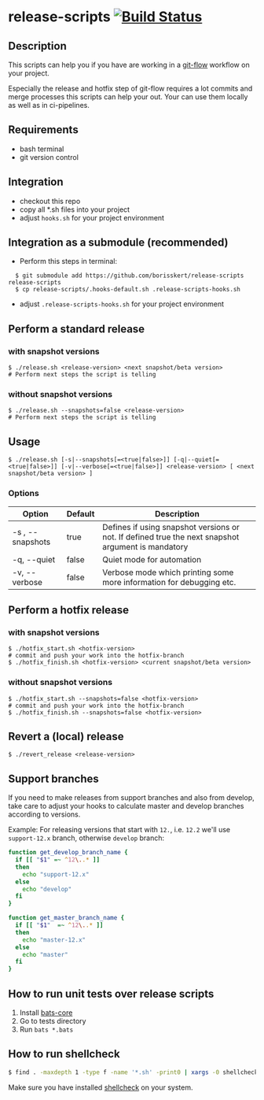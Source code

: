 # release-scripts [![Build Status](https://travis-ci.com/borisskert/release-scripts.svg?branch=master)](https://travis-ci.com/borisskert/release-scripts)

## Description

This scripts can help you if you have are working in a [git-flow](https://danielkummer.github.io/git-flow-cheatsheet/)
 workflow on your project.

Especially the release and hotfix step of git-flow requires a lot commits and merge
 processes this scripts can help your out. Your can use them locally as well as in ci-pipelines.

## Requirements

* bash terminal
* git version control

## Integration

* checkout this repo
* copy all *.sh files into your project
* adjust `hooks.sh` for your project environment

## Integration as a submodule (recommended)

* Perform this steps in terminal:

```
  $ git submodule add https://github.com/borisskert/release-scripts release-scripts
  $ cp release-scripts/.hooks-default.sh .release-scripts-hooks.sh
```

* adjust `.release-scripts-hooks.sh` for your project environment

## Perform a standard release

### with snapshot versions

    $ ./release.sh <release-version> <next snapshot/beta version>
    # Perform next steps the script is telling

### without snapshot versions

    $ ./release.sh --snapshots=false <release-version>
    # Perform next steps the script is telling

## Usage

```
$ ./release.sh [-s|--snapshots[=<true|false>]] [-q|--quiet[=<true|false>]] [-v|--verbose[=<true|false>]] <release-version> [ <next snapshot/beta version> ]
```

### Options

| Option | Default | Description |
|--------|---------|-------------|
| -s , --snapshots | true | Defines if using snapshot versions or not. If defined true the next snapshot argument is mandatory |
| -q,  --quiet     | false | Quiet mode for automation |
| -v, --verbose    | false | Verbose mode which printing some more information for debugging etc. |

## Perform a hotfix release

### with snapshot versions

    $ ./hotfix_start.sh <hotfix-version>
    # commit and push your work into the hotfix-branch
    $ ./hotfix_finish.sh <hotfix-version> <current snapshot/beta version>

### without snapshot versions

    $ ./hotfix_start.sh --snapshots=false <hotfix-version>
    # commit and push your work into the hotfix-branch
    $ ./hotfix_finish.sh --snapshots=false <hotfix-version>

## Revert a (local) release

    $ ./revert_release <release-version>

## Support branches
If you need to make releases from support branches and also from develop, take care to adjust your hooks
to calculate master and develop branches according to versions.

Example: For releasing versions that start with `12.`, i.e. `12.2` we'll use `support-12.x` branch, otherwise `develop` branch:
```bash
function get_develop_branch_name {
  if [[ "$1" =~ ^12\..* ]]
  then
    echo "support-12.x"
  else
    echo "develop"
  fi
}

function get_master_branch_name {
  if [[ "$1"  =~ ^12\..* ]]
  then
    echo "master-12.x"
  else
    echo "master"
  fi
}
```

## How to run unit tests over release scripts
1. Install [bats-core](https://github.com/bats-core/bats-core)
2. Go to tests directory
3. Run `bats *.bats`

## How to run shellcheck

```bash
$ find . -maxdepth 1 -type f -name '*.sh' -print0 | xargs -0 shellcheck
```

Make sure you have installed [shellcheck](https://www.shellcheck.net/) on your system.
